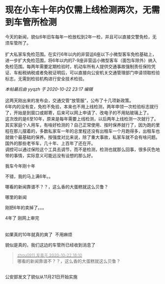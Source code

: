 # 现在小车十年内仅需上线检测两次，无需到车管所检测


今天的新闻，貌似6年旧车每年一检放松到2年一检，并且可以直接交警免检，无须车管所了。<br />
<br />
扩大私家车免检范围。在实行6年以内的非营运6座以下小微型客车免检基础上，进一步扩大免检范围，将6年以内的7-9座非营运小微型客车（面包车除外）纳入免检范围。每两年需要定期检验时，机动车所有人提供交通事故强制责任保险凭证、车船税纳税或者免税证明后，可以直接向公安机关交通管理部门申请领取检验标志，无需到检验机构进行安全技术检验。

<i class="pstatus"> 本帖最后由 yyqzh 于 2020-10-22 23:17 编辑 </i><br />
<br />
这两天刚出来的发布会，交通交管“放管服”，公布了十几项新政策。<br />
6年内的没有变，免检不免验，本来也不用上线检测，两年申领一次检验标志就行了，开始是到窗口或邮寄，后来可以网上申请了、改电子的不用贴玻璃上了。<br />
这次改的是6至10年，原来是每年需要上线检测，以后两年上线检测一次就行了。<br />
其实家庭个人用车，有啥好检测的？自己正常使用、按时保养就行了，因为跑的里程在那儿摆着的，多数私家车一年的总里程还没有出租车一个月跑得多，出租车也就做个最基础的保养。按强度对比来说，除了重大事故，私家车就不会有啥问题。<br />
国外的那些老爷车，几十年、上百年了还在开。<br />
调控可以通过保险这个工具去调节，而不是检测，检测也就那么回事，很多灰色地带的事情，实际意义可能远没有设想的那么好。

我车今年刚十年

不错，我的马上满6年。。<img id="aimg_oMwXQ" onclick="zoom(this, this.src, 0, 0, 0)" class="zoom" src="https://cdn.jsdelivr.net/gh/hishis/forum-master/public/images/patch.gif" onmouseover="img_onmouseoverfunc(this)" onload="thumbImg(this)" border="0" alt="" />

哪看的新闻靠谱不？？，这么香的大蛋糕就这么贝鲁？

哪里的新闻

刚把6年的卖掉了。。。

4年了 刚网上审完&nbsp;&nbsp;<br />
<br />
<br />
如果真的10年就真的爽了&nbsp;&nbsp;不用麻烦<img id="aimg_b75Me" onclick="zoom(this, this.src, 0, 0, 0)" class="zoom" src="https://cdn.jsdelivr.net/gh/hishis/forum-master/public/images/patch.gif" onmouseover="img_onmouseoverfunc(this)" onload="thumbImg(this)" border="0" alt="" />

貌似是真的，我们这边的车管所已经收到消息了

<div class="quote"><blockquote><font size="2"><a href="https://www.hostloc.com/forum.php?mod=redirect&amp;goto=findpost&amp;pid=9337183&amp;ptid=757260" target="_blank"><font color="#999999">zhou0911 发表于 2020-10-22 18:10</font></a></font><br />
哪看的新闻靠谱不？？，这么香的大蛋糕就这么贝鲁？</blockquote></div><br />
公安部发文了貌似从11月21日开始实施
